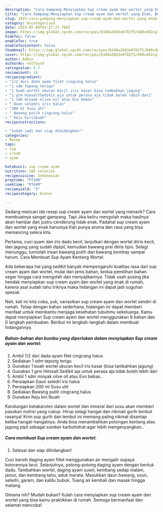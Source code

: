 ```yaml
---
description: "Cara Gampang Menyiapkan Sup cream ayam dan wortel yang Enak, Buat Buka Puasa Lezat Sekali"
title: "Cara Gampang Menyiapkan Sup cream ayam dan wortel yang Enak, Buat Buka Puasa Lezat Sekali"
slug: 1815-cara-gampang-menyiapkan-sup-cream-ayam-dan-wortel-yang-enak-buat-buka-puasa-lezat-sekali
category: Uncategorized
date: 2022-05-08T01:27:27.760Z
image: https://img-global.cpcdn.com/recipes/6348a2693e0782f5/680x482cq70/sup-cream-ayam-dan-wortel-foto-resep-utama.jpg
hideToc: false
enableToc: true
enableTocContent: false
thumbnail: https://img-global.cpcdn.com/recipes/6348a2693e0782f5/680x482cq70/sup-cream-ayam-dan-wortel-foto-resep-utama.jpg
cover: https://img-global.cpcdn.com/recipes/6348a2693e0782f5/680x482cq70/sup-cream-ayam-dan-wortel-foto-resep-utama.jpg
author: Admin
authorAv: notfound
ratingvalue: 4.7
reviewcount: 14
recipeingredient:
- "1/2 dari dada ayam filet cingcang halus"
- "1 sdm tepung terigu"
- "1 buah wortel ukuran kecil iris kasar bisa tambahkan jagung"
- "1 grm HimsaltSedikit aja untuk perasa aja tidak boleh lebih dari"
- "1 sdm minyak olive oil atau Evo bebas"
- " Daun seledri iris halus"
- "200 ml Susu uht"
- " Bawang putih cingcang halus"
- " Keju kiri1buah"
recipeinstructions:

- "Sudah jadi dan siap dihidangkan!"
categories:
- Resep
tags:
- sup
- cream
- ayam

katakunci: sup cream ayam 
nutrition: 166 calories
recipecuisine: Indonesian
preptime: "PT16M"
cooktime: "PT44M"
recipeyield: "3"
recipecategory: Dinner

---
```



Sedang mencari ide resep sup cream ayam dan wortel yang menarik? Cara membuatnya sangat gampang. Tapi Jika keliru mengolah maka hasilnya akan hambar dan justru cenderung tidak enak. Padahal sup cream ayam dan wortel yang enak harusnya Kan punya aroma dan rasa yang bisa memancing selera kita.


Pertama, cuci ayam dan iris dadu kecil, lanjutkan dengan wortel diiris kecil, dan jagung yang sudah dipipil, kemudian bawang prei diiris tipis. Selagi menunggu, tumislah irisan bawang putih dan bawang bombay sampai harum. Cara Membuat Sup Ayam Kentang Wortel.

Ada beberapa hal yang sedikit banyak mempengaruhi kualitas rasa dari sup cream ayam dan wortel, mulai dari jenis bahan, kedua pemilihan bahan segar hingga cara mengolah dan menyajikannya. Tidak usah pusing jika hendak menyiapkan sup cream ayam dan wortel yang enak di rumah, karena asal sudah tahu triknya maka hidangan ini dapat jadi suguhan spesial.


Nah, kali ini kita coba, yuk, variasikan sup cream ayam dan wortel sendiri di rumah. Tetap dengan bahan sederhana, hidangan ini dapat memberi manfaat untuk membantu menjaga kesehatan tubuhmu sekeluarga. Kamu dapat menyiapkan Sup cream ayam dan wortel menggunakan 9 bahan dan 0 langkah pembuatan. Berikut ini langkah-langkah dalam membuat hidangannya.

<!--inarticleads1-->

##### Bahan-bahan dan bumbu yang diperlukan dalam menyiapkan Sup cream ayam dan wortel:

1. Ambil 1/2 dari dada ayam filet cingcang halus
1. Sediakan 1 sdm tepung terigu
1. Gunakan 1 buah wortel ukuran kecil iris kasar (bisa tambahkan jagung)
1. Gunakan 1 grm Himsalt.Sedikit aja untuk perasa aja tidak boleh lebih dari
1. Ambil 1 sdm minyak olive oil atau Evo bebas..
1. Persiapkan  Daun seledri iris halus
1. Persiapkan 200 ml Susu uht
1. Sediakan  Bawang putih cingcang halus
1. Gunakan  Keju kiri.1buah


Kandungan betakaroten dalam wortel dan mineral dari susu akan memberi pasokan nutrisi yang cukup. Hirup selagi hangat dan nikmati gurih lembut rasanya! Krim sup gurih dan lembut ini memang paling nikmat disantap ketika hangat-hangatnya. Anda bisa menambahkan potongan kentang atau jagung pipil sebagai sumber karbohidrat agar lebih mengenyangkan.. 

<!--inarticleads2-->

##### Cara membuat Sup cream ayam dan wortel:


1. Selesai dan siap dihidangkan!

Cuci bersih daging ayam fillet menggunakan air mengalir supaya kotorannya larut. Selanjutnya, potong-potong daging ayam dengan bentuk dadu. Tambahkan wortel, daging ayam suwir, kembang sedap malam, jamur, dan kembang tahu, aduk merata. Masukkan daun bawang, soun, seledri, garam, dan kaldu bubuk. Tuang air kembali dan masak hingga matang. 

Gimana nih? Mudah bukan? Itulah cara menyiapkan sup cream ayam dan wortel yang bisa kamu praktikkan di rumah. Semoga bermanfaat dan selamat mencoba!
